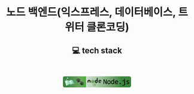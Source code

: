 <h1 align="center">
    노드 백엔드(익스프레스, 데이터베이스, 트위터 클론코딩)
</h1>
<h2 align="center">
    💻 tech stack
</h2>
<br />
<p align="center">
    <a href="https://github.com/seol-yu/TIL/tree/master/NodeJS" target="_blank"><img src="https://github.com/seol-yu/TIL/blob/master/images/nodejs-badge-logo.png?raw=true" height=30 /></a>
</p>